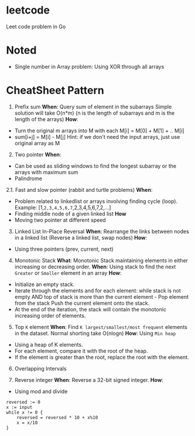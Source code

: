 # leetcode
Leet code problem in Go

# Noted
- Single number in Array problem: Using XOR through all arrays


# CheatSheet Pattern
1. Prefix sum
**When**: Query sum of element in the subarrays
Simple solution will take O(n*m) (n is the length of subarrays and m is the length of the arrays)
**How**:
- Turn the original m arrays into M with each M[i] = M[0] + M[1] + .. M[i]
- sum[i+j] = M[i] - M[j]
Hint: if we don't need the input arrays, just use original array as M

2. Two pointer
**When**: 
- Can be used as sliding windows to find the longest subarray or the arrays with maximum sum
- Palindrome

2.1. Fast and slow pointer (rabbit and turtle problems)
**When**:
- Problem related to linkedlist or arrays involving finding cycle (loop). Example: [1,`2,3,4,5,6,7`,2,3,4,5,6,7,2,...]
- Finding middle node of a given linked list
**How**
- Moving two pointer at different speed

3. Linked List In-Place Reversal
**When**: Rearrange the links between nodes in a linked list (Reverse a linked list, swap nodes)
**How**:
- Using three pointers (prev, current, next)

4. Monotonic Stack
**What**: Monotonic Stack maintaining elements in either increasing or decreasing order. 
**When**: Using stack to find the next `Greater` or `Smaller` element in an array
**How**:
- Initialize an empty stack.
- Iterate through the elements and for each element:
    while stack is not empty AND top of stack is more than the current element
        - Pop element from the stack
    Push the current element onto the stack.
- At the end of the iteration, the stack will contain the monotonic increasing order of elements.

5. Top `K` element
**When**: Find `K largest/smallest/most frequent` elements in the dataset. Normal shorting take O(nlogn)
**How**: Using `Min heap`
- Using a heap of K elements.
- For each element, compare it with the root of the heap.
- If the element is greater than the root, replace the root with the element.

6. Overlapping Intervals

7. Reverse integer
**When**: Reverse a 32-bit signed integer.
**How**:
- Using mod and divide
```
reversed := 0 
x := input
while x != 0 {
    reversed = reversed * 10 + x%10
    x = x/10
}
```